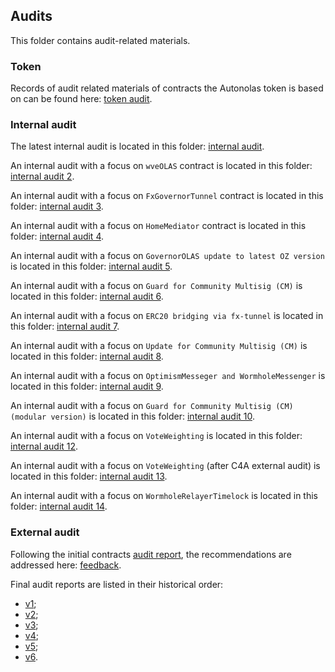 ## Audits
This folder contains audit-related materials.

### Token
Records of audit related materials of contracts the Autonolas token is based on can be found here: [token audit](https://github.com/valory-xyz/autonolas-governance/blob/main/audits/token).

### Internal audit
The latest internal audit is located in this folder: [internal audit](https://github.com/valory-xyz/autonolas-governance/blob/main/audits/internal).

An internal audit with a focus on `wveOLAS` contract is located in this folder: [internal audit 2](https://github.com/valory-xyz/autonolas-governance/blob/main/audits/internal2).

An internal audit with a focus on `FxGovernorTunnel` contract is located in this folder: [internal audit 3](https://github.com/valory-xyz/autonolas-governance/blob/main/audits/internal3).

An internal audit with a focus on `HomeMediator` contract is located in this folder: [internal audit 4](https://github.com/valory-xyz/autonolas-governance/blob/main/audits/internal4).

An internal audit with a focus on `GovernorOLAS update to latest OZ version` is located in this folder: [internal audit 5](https://github.com/valory-xyz/autonolas-governance/blob/main/audits/internal5).

An internal audit with a focus on `Guard for Community Multisig (CM)` is located in this folder: [internal audit 6](https://github.com/valory-xyz/autonolas-governance/blob/main/audits/internal6).

An internal audit with a focus on `ERC20 bridging via fx-tunnel` is located in this folder: [internal audit 7](https://github.com/valory-xyz/autonolas-governance/blob/main/audits/internal7).

An internal audit with a focus on `Update for Community Multisig (CM)` is located in this folder: [internal audit 8](https://github.com/valory-xyz/autonolas-governance/blob/main/audits/internal8).

An internal audit with a focus on `OptimismMesseger and WormholeMessenger` is located in this folder: [internal audit 9](https://github.com/valory-xyz/autonolas-governance/blob/main/audits/internal9).

An internal audit with a focus on `Guard for Community Multisig (CM) (modular version)` is located in this folder: [internal audit 10](https://github.com/valory-xyz/autonolas-governance/blob/main/audits/internal10).

An internal audit with a focus on `VoteWeighting` is located in this folder: [internal audit 12](https://github.com/valory-xyz/autonolas-governance/blob/main/audits/internal12).

An internal audit with a focus on `VoteWeighting` (after C4A external audit) is located in this folder: [internal audit 13](https://github.com/valory-xyz/autonolas-governance/blob/main/audits/internal13).

An internal audit with a focus on `WormholeRelayerTimelock` is located in this folder: [internal audit 14](https://github.com/valory-xyz/autonolas-governance/blob/main/audits/internal14).

### External audit
Following the initial contracts [audit report](https://github.com/valory-xyz/autonolas-governance/blob/main/audits/Valory%20Review%20Final.pdf),
the recommendations are addressed here: [feedback](https://github.com/valory-xyz/autonolas-governance/blob/main/audits/Addressing%20Initial%20ApeWorX%20Recommentations.pdf).

Final audit reports are listed in their historical order:
- [v1](https://github.com/valory-xyz/autonolas-governance/blob/main/audits/Valory%20Smart%20Contract%20Audit%20by%20Solidity%20Finance-v0.1.0.pre-audit.pdf);
- [v2](https://github.com/valory-xyz/autonolas-governance/blob/main/audits/Valory%20Smart%20Contract%20Audit%20by%20Solidity%20Finance-v1.0.0.pdf);
- [v3](https://github.com/valory-xyz/autonolas-governance/blob/main/audits/Valory%20Smart%20Contract%20Audit%20by%20Solidity%20Finance-v1.1.0.pdf);
- [v4](https://sourcehat.com/audits/ValoryOLAS/);
- [v5](https://code4rena.com/reports/2023-12-autonolas);
- [v6](https://code4rena.com/reports/2024-05-olas).

